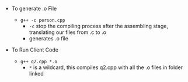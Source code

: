 -   To generate .o File
    -   `g++ -c person.cpp`
        -   `-c`  stop the compiling process after the assembling stage, translating our files from .c to .o
        -   generates .o file

-   To Run Client Code
    -   `g++ q2.cpp *.o`
        -   `*` is a wildcard, this compiles q2.cpp with all the .o files in folder linked 